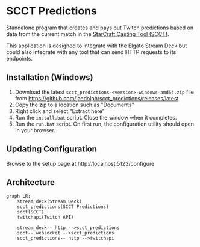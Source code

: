 # SCCT Predictions

Standalone program that creates and pays out Twitch predictions based on data from the current match in the [StarCraft Casting Tool (SCCT)](https://teampheenix.github.io/StarCraft-Casting-Tool/).

This application is designed to integrate with the Elgato Stream Deck but could also integrate with any tool that can send HTTP requests to its endpoints.

## Installation (Windows)

1. Download the latest `scct_predictions-<version>-windows-amd64.zip` file from https://github.com/jaedolph/scct_predictions/releases/latest
2. Copy the zip to a location such as "Documents"
3. Right click and select "Extract here"
4. Run the `install.bat` script. Close the window when it completes.
5. Run the `run.bat` script. On first run, the configuration utility should open in your browser.

## Updating Configuration
Browse to the setup page at http://localhost:5123/configure

## Architecture

```mermaid
graph LR;
    stream_deck(Stream Deck)
    scct_predictions(SCCT Predictions)
    scct(SCCT)
    twitchapi(Twitch API)

    stream_deck-- http -->scct_predictions
    scct-- websocket -->scct_predictions
    scct_predictions-- http -->twitchapi
```